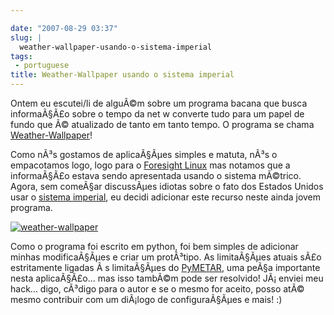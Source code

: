 ```yaml
---

date: "2007-08-29 03:37"
slug: |
  weather-wallpaper-usando-o-sistema-imperial
tags:
 - portuguese
title: Weather-Wallpaper usando o sistema imperial
---
```


Ontem eu escutei/li de alguÃ©m sobre um programa bacana que busca
informaÃ§Ã£o sobre o tempo da net w converte tudo para um papel de fundo
que Ã© atualizado de tanto em tanto tempo. O programa se chama
[Weather-Wallpaper](http://mundogeek.net/weather-wallpaper/)!

Como nÃ³s gostamos de aplicaÃ§Ãµes simples e matuta, nÃ³s o empacotamos
logo, logo para o [Foresight Linux](http://foresightlinux.org/) mas
notamos que a informaÃ§Ã£o estava sendo apresentada usando o sistema
mÃ©trico. Agora, sem comeÃ§ar discussÃµes idiotas sobre o fato dos
Estados Unidos usar o [sistema
imperial](http://en.wikipedia.org/wiki/Imperial_units), eu decidi
adicionar este recurso neste ainda jovem programa.

[![weather-wallpaper](http://farm2.static.flickr.com/1178/1262810045_41811cd10d.jpg)](http://www.flickr.com/photos/ogmaciel/1262810045/)

Como o programa foi escrito em python, foi bem simples de adicionar
minhas modificaÃ§Ãµes e criar um protÃ³tipo. As limitaÃ§Ãµes atuais sÃ£o
estritamente ligadas Ã s limitaÃ§Ãµes do
[PyMETAR](http://www.schwarzvogel.de/software-pymetar.shtml), uma peÃ§a
importante nesta aplicaÃ§Ã£o... mas isso tambÃ©m pode ser resolvido!
JÃ¡ enviei meu hack... digo, cÃ³digo para o autor e se o mesmo for
aceito, posso atÃ© mesmo contribuir com um diÃ¡logo de configuraÃ§Ãµes e
mais! :)
